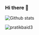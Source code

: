### Hi there 👋

<!--

**Yaseen549/Yaseen549** is a ✨ _special_ ✨ repository because its `README.md` (this file) appears on your GitHub profile.

Here are some ideas to get you started:
->
- 🔭 I’m currently working on Python...
- 🌱 I’m currently learning Flutter...
<!--
- 👯 I’m looking to collaborate on ...
- 🤔 I’m looking for help with ...
- 💬 Ask me about ...
- 📫 How to reach me: ...
- 😄 Pronouns: ...
- ⚡ Fun fact: ...
-->

![Github stats](https://github-readme-stats.vercel.app/api?username=Yaseen549)


<p align="left"> <img src="https://komarev.com/ghpvc/?username=pratikbaid3" alt="pratikbaid3" /> </p> 

<!--
<img align="center" src="https://github-readme-stats.vercel.app/api/<CARD_TYPE>/?username=Yaseen549&theme=<THEME_NAME>" />


![ReadMe Card](https://github-readme-stats.vercel.app/api/pin/?username=Yasen549&repo=Yaseen549)

![counter](https://[YourEndpoint].m.pipedream.net)
-->
